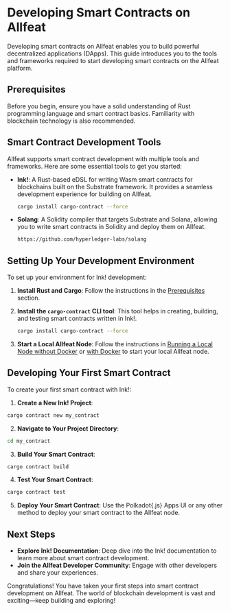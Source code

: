 # Developing Smart Contracts on Allfeat

Developing smart contracts on Allfeat enables you to build powerful decentralized applications (DApps). This guide introduces you to the tools and frameworks required to start developing smart contracts on the Allfeat platform.

## Prerequisites

Before you begin, ensure you have a solid understanding of Rust programming language and smart contract basics. Familiarity with blockchain technology is also recommended.

## Smart Contract Development Tools

Allfeat supports smart contract development with multiple tools and frameworks. Here are some essential tools to get you started:

- **Ink!**: A Rust-based eDSL for writing Wasm smart contracts for blockchains built on the Substrate framework. It provides a seamless development experience for building on Allfeat.
  
  ```bash
  cargo install cargo-contract --force
  ```

- **Solang**: A Solidity compiler that targets Substrate and Solana, allowing you to write smart contracts in Solidity and deploy them on Allfeat.
  
  ```bash
  https://github.com/hyperledger-labs/solang
  ```

## Setting Up Your Development Environment

To set up your environment for Ink! development:

1. **Install Rust and Cargo**: Follow the instructions in the [Prerequisites](../prerequisites.md) section.
2. **Install the `cargo-contract` CLI tool**: This tool helps in creating, building, and testing smart contracts written in Ink!.

   ```bash
   cargo install cargo-contract --force
   ```

3. **Start a Local Allfeat Node**: Follow the instructions in [Running a Local Node without Docker](../running-a-node/without-docker.md) or [with Docker](../running-a-node/docker.md) to start your local Allfeat node.

## Developing Your First Smart Contract

To create your first smart contract with Ink!:

1. **Create a New Ink! Project**:

```bash
cargo contract new my_contract
```

2. **Navigate to Your Project Directory**:

```bash
cd my_contract
```

3. **Build Your Smart Contract**:

```bash
cargo contract build
```

4. **Test Your Smart Contract**:

```bash
cargo contract test
```

5. **Deploy Your Smart Contract**: Use the Polkadot{.js} Apps UI or any other method to deploy your smart contract to the Allfeat node.

## Next Steps

- **Explore Ink! Documentation**: Deep dive into the Ink! documentation to learn more about smart contract development.
- **Join the Allfeat Developer Community**: Engage with other developers and share your experiences.

Congratulations! You have taken your first steps into smart contract development on Allfeat. The world of blockchain development is vast and exciting—keep building and exploring!

